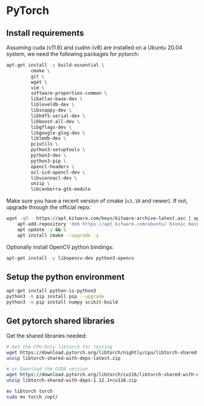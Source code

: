 # PyTorch

## Install requirements

Assuming cuda (v11.6) and cudnn (v8) are installed on a Ubuntu 20.04 system, we
need the following packages for pytorch:

```sh
apt-get install -y build-essential \
         cmake \
         git \
         wget \
         vim \
         software-properties-common \
         libatlas-base-dev \
         libleveldb-dev \
         libsnappy-dev \
         libhdf5-serial-dev \
         libboost-all-dev \
         libgflags-dev \
         libgoogle-glog-dev \
         liblmdb-dev \
         pciutils \
         python3-setuptools \
         python3-dev \
         python3-pip \
         opencl-headers \
         ocl-icd-opencl-dev \
         libviennacl-dev \
         unzip \
         libcanberra-gtk-module
```

Make sure you have a recent version of cmake (`v3.10` and newer). If not,
upgrade through the official repo:

```sh
wget -qO - https://apt.kitware.com/keys/kitware-archive-latest.asc | apt-key add - && \
    apt-add-repository 'deb https://apt.kitware.com/ubuntu/ bionic main' && \
    apt update -y && \
    apt install cmake --upgrade -y
```

Optionally install OpenCV python bindings:

```sh
apt-get install -y libopencv-dev python3-opencv
```

## Setup the python environment

```sh
apt-get install python-is-python3
python3 -m pip install pip --upgrade
python3 -m pip install numpy scikit-build
```

## Get pytorch shared libraries

Get the shared libraries needed:

```sh
# Get the CPU-Only libtorch for testing
wget https://download.pytorch.org/libtorch/nightly/cpu/libtorch-shared-with-deps-latest.zip
unzip libtorch-shared-with-deps-latest.zip

# or Download the CUDA version
wget https://download.pytorch.org/libtorch/cu116/libtorch-shared-with-deps-1.12.1%2Bcu116.zip
unzip libtorch-shared-with-deps-1.12.1+cu116.zip

mv libtorch torch
sudo mv torch /opt/
```
